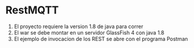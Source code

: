 # RestMQTT
1. El proyecto requiere la version 1.8 de java para correr
2. El war se debe montar en un servidor GlassFish 4 con java 1.8
3. El ejemplo de invocacion de los REST se abre con el programa Postman 
